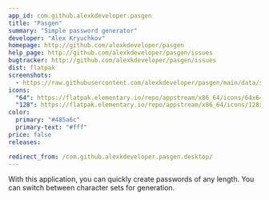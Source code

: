 ```yaml
---
app_id: com.github.alexkdeveloper.pasgen
title: "Pasgen"
summary: "Simple password generator"
developer: "Alex Kryuchkov"
homepage: http://github.com/alexkdeveloper/pasgen
help_page: http://github.com/alexkdeveloper/pasgen/issues
bugtracker: http://github.com/alexkdeveloper/pasgen/issues
dist: flatpak
screenshots:
  - https://raw.githubusercontent.com/alexkdeveloper/pasgen/main/data/screenshots/screenshot.png
icons:
  "64": https://flatpak.elementary.io/repo/appstream/x86_64/icons/64x64/com.github.alexkdeveloper.pasgen.png
  "128": https://flatpak.elementary.io/repo/appstream/x86_64/icons/128x128/com.github.alexkdeveloper.pasgen.png
color:
  primary: "#485a6c"
  primary-text: "#fff"
price: false
releases:

redirect_from: /com.github.alexkdeveloper.pasgen.desktop/
---
```


<p>With this application, you can quickly create passwords of any length. You can switch between character sets for generation.</p>
